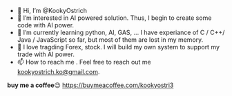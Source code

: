 - 👋 Hi, I’m @KookyOstrich
- 👀 I’m interested in AI powered solution. Thus, I begin to create some code with AI power.
- 🌱 I’m currently learning python, AI, GAS, ... I have experiance of C / C++/ Java / JavaScript so far, but most of them are lost in my memory.
- 💞️ I love tragding Forex, stock. I will build my own system to support my trade with AI power.
- 📫 How to reach me . Feel free to reach out me kookyostrich.ko@gmail.com.

**buy me a coffee**😉
https://buymeacoffee.com/kookyostri3

<!---
KookyOstrich/KookyOstrich is a ✨ special ✨ repository because its `README.md` (this file) appears on your GitHub profile.
You can click the Preview link to take a look at your changes.
--->
